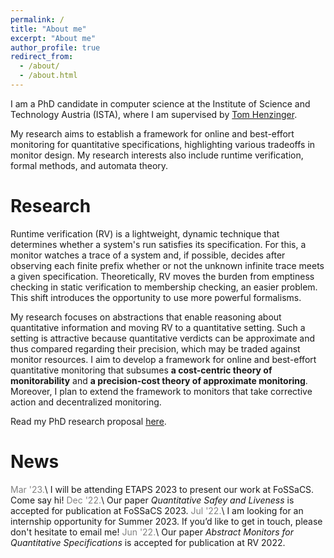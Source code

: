 ```yaml
---
permalink: /
title: "About me"
excerpt: "About me"
author_profile: true
redirect_from: 
  - /about/
  - /about.html
---
```


I am a PhD candidate in computer science at the Institute of Science and Technology Austria (ISTA), where I am supervised by [Tom Henzinger](https://pub.ist.ac.at/~tah/).

My research aims to establish a framework for online and best-effort monitoring for quantitative specifications, highlighting various tradeoffs in monitor design. My research interests also include runtime verification, formal methods, and automata theory.

Research
======
Runtime verification (RV) is a lightweight, dynamic technique that determines whether a system's run satisfies its specification. For this, a monitor watches a trace of a system and, if possible, decides after observing each finite prefix whether or not the unknown infinite trace meets a given specification. Theoretically, RV moves the burden from emptiness checking in static verification to membership checking, an easier problem. This shift introduces the opportunity to use more powerful formalisms.

My research focuses on abstractions that enable reasoning about quantitative information and moving RV to a quantitative setting. Such a setting is attractive because quantitative verdicts can be approximate and thus compared regarding their precision, which may be traded against monitor resources. I aim to develop a framework for online and best-effort quantitative monitoring that subsumes **a cost-centric theory of monitorability** and **a precision-cost theory of approximate monitoring**. Moreover, I plan to extend the framework to monitors that take corrective action and decentralized monitoring. 

Read my PhD research proposal [here](https://egesarac.github.io/files/proposal21.pdf).

News
======
<font color="gray">Mar '23.</font>\ I will be attending ETAPS 2023 to present our work at FoSSaCS. Come say hi!
<font color="gray">Dec '22.</font>\ Our paper *Quantitative Safey and Liveness* is accepted for publication at FoSSaCS 2023.
<font color="gray">Jul '22.</font>\ I am looking for an internship opportunity for Summer 2023. If you’d like to get in touch, please don't hesitate to email me!
<font color="gray">Jun '22.</font>\ Our paper *Abstract Monitors for Quantitative Specifications* is accepted for publication at RV 2022.

